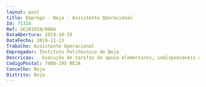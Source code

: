 ```yaml
--- 
layout: post
title: Emprego - Beja - Assistente Operacional
Id: 71324
Ref: OE201910/0968
DataAbertura: 2019-10-29
DataFecho: 2019-11-13
Trabalho: Assistente Operacional
Empregador: Instituto Politécnico de Beja
Descricao:   Execução de tarefas de apoio elementares, indispensáveis ao funcionamento da portaria da escola, as quais exigem algum esforço físico como abrir ou fechar portões, etc...   Responsabilidade pela guarda, uso e manutenção corretos por si ou por terceiro de equipamentos, podendo ter que efetuar exercícios de manutenção dos mesmos.  Assegurar o bom funcionamento dos salas de aula, atuando muitas vezes como interlocutor e facilitador entre os professores e alunos.  Assegurar o correto atendimento de alunos, docentes e publico em geral na portaria fornecendo a correta orientação ou esclarecimento.
CodigoPostal: 7800-295 BEJA
Concelho: Beja
Distrito: Beja
--- 
```

